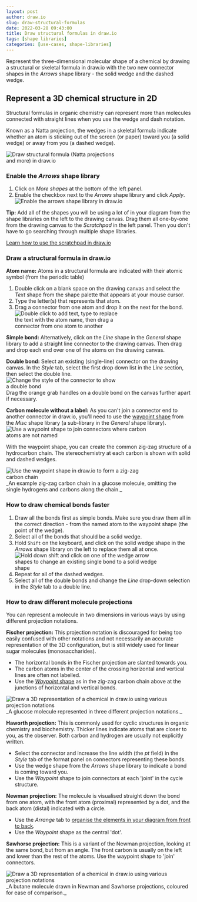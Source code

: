 ```yaml
---
layout: post
author: draw.io
slug: draw-structural-formulas
date: 2022-03-28 09:43:00
title: Draw structural formulas in draw.io
tags: [shape libraries]
categories: [use-cases, shape-libraries]
---
```


Represent the three-dimensional molecular shape of a chemical by drawing a structural or skeletal formula in draw.io with the two new connector shapes in the _Arrows_ shape library - the solid wedge and the dashed wedge.

## Represent a 3D chemical structure in 2D

Structural formulas in organic chemistry can represent more than molecules connected with straight lines when you use the wedge and dash notation. 

Known as a Natta projection, the wedges in a skeletal formula indicate whether an atom is sticking out of the screen (or paper) toward you (a solid wedge) or away from you (a dashed wedge).

<img src="/assets/img/blog/chemistry-structural-formula-example.png" style="width=100%;max-width:300px;height:auto;" alt="Draw structural formula (Natta projections and more) in draw.io">

### Enable the _Arrows_ shape library

1. Click on _More shapes_ at the bottom of the left panel. 
2. Enable the checkbox next to the _Arrows_ shape library and click _Apply_. 
<br /><img src="/assets/img/blog/shape-library-arrows-enable.png" style="width=100%;max-width:400px;height:auto;" alt="Enable the arrows shape library in draw.io">

**Tip:** Add all of the shapes you will be using a lot of in your diagram from the shape libraries on the left to the drawing canvas. Drag them all one-by-one from the drawing canvas to the _Scratchpad_ in the left panel. Then you don't have to go searching through multiple shape libraries.

[Learn how to use the scratchpad in draw.io](/doc/faq/scratchpad.html)

### Draw a structural formula in draw.io

**Atom name:** Atoms in a structural formula are indicated with their atomic symbol (from the periodic table)
1. Double click on a blank space on the drawing canvas and select the _Text_ shape from the shape palette that appears at your mouse cursor. 
2. Type the letter(s) that represents that atom. 
3. Drag a connector from one atom and drop it on the next for the bond.
<br /> <img src="/assets/img/blog/chemistry-add-atom.gif" style="width=100%;max-width:300px;height:auto;" alt="Double click to add text, type to replace the text with the atom name, then drag a connector from one atom to another">

**Simple bond:** Alternatively, click on the _Line_ shape in the _General_ shape library to add a straight line connector to the drawing canvas. Then drag and drop each end over one of the atoms on the drawing canvas.

**Double bond:** Select an existing (single-line) connector on the drawing canvas. In the _Style_ tab, select the first drop down list in the _Line_ section, then select the double line. 
<br /><img src="/assets/img/blog/chemistry-double-bond.png" style="width=100%;max-width:300px;height:auto;" alt="Change the style of the connector to show a double bond">
<br />Drag the orange grab handles on a double bond on the canvas further apart if necessary. 

**Carbon molecule without a label:** As you can't join a connector end to another connector in draw.io, you'll need to use the [waypoint shape](/blog/waypoint-shape.html) from the _Misc_ shape library (a sub-library in the _General_ shape library).
<br /><img src="/assets/img/blog/waypoint-shape-misc-shape-library.png" style="width=100%;max-width:400px;height:auto;" alt="Use a waypoint shape to join connectors where carbon atoms are not named">

With the waypoint shape, you can create the common zig-zag structure of a hydrocarbon chain. The stereochemistry at each carbon is shown with solid and dashed wedges.

<img src="/assets/img/blog/chemistry-carbon-chain.png" style="width=100%;max-width:400px;height:auto;" alt="Use the waypoint shape in draw.io to form a zig-zag carbon chain">
<br />_An example zig-zag carbon chain in a glucose molecule, omitting the single hydrogens and carbons along the chain._


### How to draw chemical bonds faster

1. Draw all the bonds first as simple bonds. Make sure you draw them all in the correct direction - from the named atom to the waypoint shape (the point of the wedge).
2. Select all of the bonds that should be a solid wedge. 
3. Hold ``Shift`` on the keyboard, and click on the solid wedge shape in the _Arrows_ shape library on the left to replace them all at once.
<br /> <img src="/assets/img/blog/wedge-arrows.gif" style="width=100%;max-width:400px;height:auto;" alt="Hold down shift and click on one of the wedge arrow shapes to change an existing single bond to a solid wedge shape">
4. Repeat for all of the dashed wedges.
5. Select all of the double bonds and change the _Line_ drop-down selection in the _Style_ tab to a double line.

### How to draw different molecule projections

You can represent a molecule in two dimensions in various ways by using different projection notations. 

**Fischer projection:** This projection notation is discouraged for being too easily confused with other notations and not necessarily an accurate representation of the 3D configuration, but is still widely used for linear sugar molecules (monosaccharides).

* The horizontal bonds in the Fischer projection are slanted towards you. 
* The carbon atoms in the center of the crossing horizontal and vertical lines are often not labelled. 
* Use the [_Waypoint_ shape](/blog/waypoint-shape.html) as in the zig-zag carbon chain above at the junctions of horizontal and vertical bonds. 

<img src="/assets/img/blog/chemistry-projection-notations1.png" style="width=100%;max-width:600px;height:auto;" alt="Draw a 3D representation of a chemical in draw.io using various projection notations">
<br />_A glucose molecule represented in three different projection notations._

**Haworth projection:** This is commonly used for cyclic structures in organic chemistry and biochemistry. Thicker lines indicate atoms that are closer to you, as the observer. Both carbon and hydrogen are usually not explicitly written.

* Select the connector and increase the line width (the _pt_ field) in the _Style_ tab of the format panel on connectors representing these bonds. 
* Use the wedge shape from the _Arrows_ shape library to indicate a bond is coming toward you. 
* Use the _Waypoint_ shape to join connectors at each 'joint' in the cycle structure.

**Newman projection:** The molecule is visualised straight down the bond from one atom, with the front atom (proximal) represented by a dot, and the back atom (distal) indicated with a circle. 
* Use the _Arrange_ tab to [organise the elements in your diagram from front to back](/blog/move-shapes-forwards-backwards.html).
* Use the _Waypoint_ shape as the central 'dot'.

**Sawhorse projection:** This is a variant of the Newman projection, looking at the same bond, but from an angle. The front carbon is usually on the left and lower than the rest of the atoms. Use the waypoint shape to 'join' connectors.

<img src="/assets/img/blog/chemistry-projection-notations2.png" style="width=100%;max-width:450px;height:auto;" alt="Draw a 3D representation of a chemical in draw.io using various projection notations">
<br />_A butane molecule drawn in Newman and Sawhorse projections, coloured for ease of comparison._

